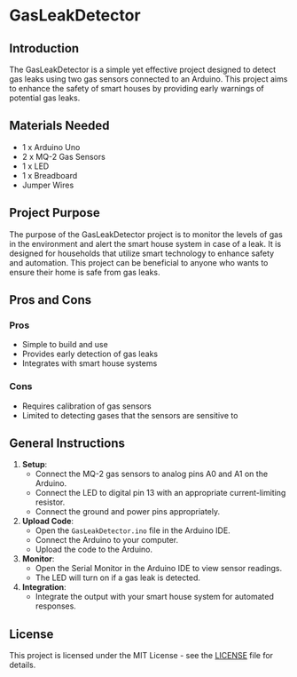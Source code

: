 # GasLeakDetector

## Introduction
The GasLeakDetector is a simple yet effective project designed to detect gas leaks using two gas sensors connected to an Arduino. This project aims to enhance the safety of smart houses by providing early warnings of potential gas leaks.

## Materials Needed
- 1 x Arduino Uno
- 2 x MQ-2 Gas Sensors
- 1 x LED
- 1 x Breadboard
- Jumper Wires

## Project Purpose
The purpose of the GasLeakDetector project is to monitor the levels of gas in the environment and alert the smart house system in case of a leak. It is designed for households that utilize smart technology to enhance safety and automation. This project can be beneficial to anyone who wants to ensure their home is safe from gas leaks.

## Pros and Cons
### Pros
- Simple to build and use
- Provides early detection of gas leaks
- Integrates with smart house systems
### Cons
- Requires calibration of gas sensors
- Limited to detecting gases that the sensors are sensitive to

## General Instructions
1. **Setup**: 
   - Connect the MQ-2 gas sensors to analog pins A0 and A1 on the Arduino.
   - Connect the LED to digital pin 13 with an appropriate current-limiting resistor.
   - Connect the ground and power pins appropriately.
2. **Upload Code**: 
   - Open the `GasLeakDetector.ino` file in the Arduino IDE.
   - Connect the Arduino to your computer.
   - Upload the code to the Arduino.
3. **Monitor**: 
   - Open the Serial Monitor in the Arduino IDE to view sensor readings.
   - The LED will turn on if a gas leak is detected.
4. **Integration**: 
   - Integrate the output with your smart house system for automated responses.

## License
This project is licensed under the MIT License - see the [LICENSE](LICENSE) file for details.
